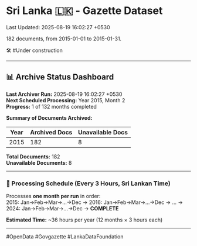# Sri Lanka 🇱🇰 - Gazette Dataset

Last Updated: 2025-08-19 16:02:27 +0530

182 documents, from 2015-01-01 to 2015-01-31.

🛠️ #Under construction

---

## 📊 Archive Status Dashboard

**Last Archiver Run:** 2025-08-19 16:02:27 +0530  
**Next Scheduled Processing:** Year 2015, Month 2  
**Progress:** 1 of 132 months completed

**Summary of Documents Archived:**

| Year | Archived Docs | Unavailable Docs |
|------|---------------|-----------------|
| 2015 | 182 | 8 |

**Total Documents:** 182  
**Unavailable Documents:** 8 

---

### 🔄 Processing Schedule (Every 3 Hours, Sri Lankan Time)
Processes **one month per run** in order:  
2015: Jan→Feb→Mar→...→Dec → 2016: Jan→Feb→Mar→...→Dec → ... → 2024: Jan→Feb→Mar→...→Dec → **COMPLETE**

**Estimated Time:** ~36 hours per year (12 months × 3 hours each)

---
#OpenData #Govgazette #LankaDataFoundation
